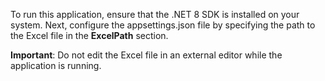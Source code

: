 To run this application, ensure that the .NET 8 SDK is installed on your system.
Next, configure the appsettings.json file by specifying the path to the Excel file in the **ExcelPath** section.

**Important**: Do not edit the Excel file in an external editor while the application is running.
